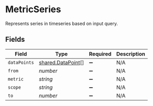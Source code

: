 # MetricSeries

Represents series in timeseries based on input query.


## Fields

| Field                                                         | Type                                                          | Required                                                      | Description                                                   |
| ------------------------------------------------------------- | ------------------------------------------------------------- | ------------------------------------------------------------- | ------------------------------------------------------------- |
| `dataPoints`                                                  | [shared.DataPoint](../../../sdk/models/shared/datapoint.md)[] | :heavy_minus_sign:                                            | N/A                                                           |
| `from`                                                        | *number*                                                      | :heavy_minus_sign:                                            | N/A                                                           |
| `metric`                                                      | *string*                                                      | :heavy_minus_sign:                                            | N/A                                                           |
| `scope`                                                       | *string*                                                      | :heavy_minus_sign:                                            | N/A                                                           |
| `to`                                                          | *number*                                                      | :heavy_minus_sign:                                            | N/A                                                           |